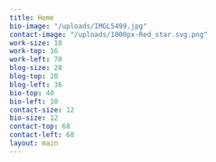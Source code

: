 ```yaml
---
title: Home
bio-image: "/uploads/IMGL5499.jpg"
contact-image: "/uploads/1000px-Red_star.svg.png"
work-size: 18
work-top: 16
work-left: 70
blog-size: 28
blog-top: 20
blog-left: 36
bio-top: 40
bio-left: 10
contact-size: 12
bio-size: 12
contact-top: 68
contact-left: 68
layout: main
---
```


